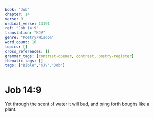 ```yaml
---
book: "Job"
chapter: 14
verse: 9
ordinal_verse: 13191
ref: "Job 14:9"
translation: "KJV"
genre: "Poetry/Wisdom"
word_count: 16
topics: []
cross_references: []
grammar_tags: [contrast-opener, contrast, poetry-register]
thematic_tags: []
tags: ["Bible","KJV","Job"]
---
```


# Job 14:9

Yet through the scent of water it will bud, and bring forth boughs like a plant.
